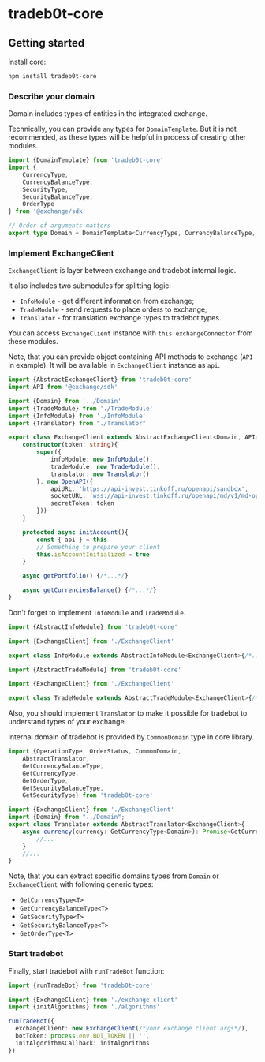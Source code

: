 # tradeb0t-core

## Getting started

Install core: 

```sh
npm install tradeb0t-core
```

### Describe your domain

Domain includes types of entities in the integrated exchange. 

Technically, you can provide `any` types for `DomainTemplate`. But it is not recommended, as these types will be helpful in process of creating other modules.

```typescript
import {DomainTemplate} from 'tradeb0t-core'
import {
    CurrencyType,
    CurrencyBalanceType,
    SecurityType,
    SecurityBalanceType,
    OrderType
} from '@exchange/sdk'

// Order of arguments matters
export type Domain = DomainTemplate<CurrencyType, CurrencyBalanceType, SecurityType, SecurityBalanceType, OrderType>
```

### Implement ExchangeClient

`ExchangeClient` is layer between exchange and tradebot internal logic. 

It also includes two submodules for splitting logic:
- `InfoModule` - get different information from exchange;
- `TradeModule` - send requests to place orders to exchange;
- `Translator` - for translation exchange types to tradebot types.

You can access `ExchangeClient` instance with `this.exchangeConnector` from these modules.

Note, that you can provide object containing API methods to exchange (`API` in example). It will be available in `ExchangeClient` instance as `api`.

```typescript
import {AbstractExchangeClient} from 'tradeb0t-core'
import API from '@exchange/sdk'

import {Domain} from '../Domain'
import {TradeModule} from './TradeModule'
import {InfoModule} from './InfoModule'
import {Translator} from "./Translator"

export class ExchangeClient extends AbstractExchangeClient<Domain, API>{
    constructor(token: string){
        super({
            infoModule: new InfoModule(),
            tradeModule: new TradeModule(),
            translator: new Translator()
        }, new OpenAPI({
            apiURL: 'https://api-invest.tinkoff.ru/openapi/sandbox',
            socketURL: 'wss://api-invest.tinkoff.ru/openapi/md/v1/md-openapi/ws',
            secretToken: token
        }))
    }

    protected async initAccount(){
        const { api } = this
        // Something to prepare your client
        this.isAccountInitialized = true
    }

    async getPortfolio() {/*...*/}

    async getCurrenciesBalance() {/*...*/}
}
```

Don't forget to implement `InfoModule` and `TradeModule`.

```typescript
import {AbstractInfoModule} from 'tradeb0t-core'

import {ExchangeClient} from './ExchangeClient'

export class InfoModule extends AbstractInfoModule<ExchangeClient>{/*...*/}
```

```typescript
import {AbstractTradeModule} from 'tradeb0t-core'

import {ExchangeClient} from './ExchangeClient'

export class TradeModule extends AbstractTradeModule<ExchangeClient>{/*...*/}
```

Also, you should implement `Translator` to make it possible for tradebot to understand types of your exchange. 

Internal domain of tradebot is provided by `CommonDomain` type in core library.

```typescript
import {OperationType, OrderStatus, CommonDomain,
    AbstractTranslator,
    GetCurrencyBalanceType,
    GetCurrencyType,
    GetOrderType,
    GetSecurityBalanceType,
    GetSecurityType} from 'tradeb0t-core'

import {ExchangeClient} from './ExchangeClient'
import {Domain} from "../Domain";
export class Translator extends AbstractTranslator<ExchangeClient>{
    async currency(currency: GetCurrencyType<Domain>): Promise<GetCurrencyType<CommonDomain>>{
        //...
    }
    //...
}
```

Note, that you can extract specific domains types from `Domain` or `ExchangeClient` with following generic types:
- `GetCurrencyType<T>`
- `GetCurrencyBalanceType<T>`
- `GetSecurityType<T>`
- `GetSecurityBalanceType<T>`
- `GetOrderType<T>`

### Start tradebot

Finally, start tradebot with `runTradeBot` function:

```typescript
import {runTradeBot} from 'tradeb0t-core'

import {ExchangeClient} from './exchange-client'
import {initAlgorithms} from './algorithms'

runTradeBot({
  exchangeClient: new ExchangeClient(/*your exchange client args*/),
  botToken: process.env.BOT_TOKEN || '',
  initAlgorithmsCallback: initAlgorithms
})
```
